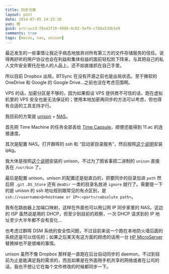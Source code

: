 ```yaml
---
title: 同步方案
layout: post
date: 2014-07-05 14:25:30
yun: 微
guid: urn:uuid:f8a43f10-4980-4c82-9afb-c788a53db1e9
comments: true
tags: [macos, nas, unison]
---
```

最近发生的一些事情让我近乎病态地放弃对所有第三方的文件存储服务的信任。说得再好听的用户协议也会在利益和集体权益的面前轻松败下阵来，与其把自己的私人文件安全寄托在他人的人品上，还不如直接抓在自己手里。

所以目前 Dropbox 出局，BTSync 在没有开源之前也是出局状态。至于微软的  OneDrive 和 Google 的 Google Drive…之前也没在考虑范围啊。

VPS 的话，加密分区是不够的，因为如果假设 VPS 提供商不可信的话，跑在虚拟机里的 VPS 安全也是无法保证的；使用本地加密再同步的方法可以考虑，但也得有合适的工具支持才行。

我目前的方案是 [unison](http://www.cis.upenn.edu/~bcpierce/unison/index.html) + [NAS](http://www.amazon.com/Synology-DiskStation-Diskless-Network-Attached/dp/B005YW7OLM)。

首先把 Time Machine 的任务全部丢给 [Time Capsule](https://www.apple.com/airport-time-capsule/)，顺便还能得到 11.ac 的连接速度。

其次是配置 NAS。打开群晖的 ssh 和 “启动家目录服务”，然后按照[这个说明](http://forum.synology.com/wiki/index.php/Overview_on_modifying_the_Synology_Server,_bootstrap,_ipkg_etc)安装 ipkg。

我大体是按照[这个说明](http://www.multigesture.net/articles/how-to-compile-unison-for-a-synology-ds212/)安装的 unison，不过为了图省事把二进制的 `unison` 直接丢在 `/usr/bin` 了。

最后是配置 unison。unison 的配置还是挺直白的，把要同步的目录加进 `path` 然后把 `.git` `.DS_Store` 还有 `@eaDir` 一类的目录名放进 `ignore` 就行了。需要提一下的是 unison 的 ssh 地址规则跟常见的有点区别，是 `ssh://<username>@<hostname or IP>:<port>/<absolute path>`。

我有在路由器上加端口映射，这样在外面也可以用公网 IP 同步家里的 NAS。这边的 ISP 虽然说是用的 DHCP，但至少到目前的观察，一次 DHCP 请求到的 IP 地址至少大半年都不会有变化…

也考虑过群晖 DSM 系统的安全性问题，不过目前来说一个跑在本地防火墙后面的系统还是可以信任的；如果之后某天有这方面的顾虑的话用一台 [HP MicroServer](http://www8.hp.com/us/en/products/proliant-servers/index.html#!view%3Dgrid%26page%3D1%26facet%3DProLiant-MicroServer) 替换掉也不是很难的事情。

unison 虽然不像 Dropbox 那样是一直跑在后台自动同步的 daemon，不过到目前为止是能满足我的需求的，而且如果是在外面用手机共享的网络或者在公司的话，我也不想让它在每个文件修改的时候都同步一下。

